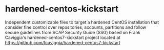 # hardened-centos-kickstart
Independent customizable files to target a hardened CentOS installation that consider fine control over repositories, accounts, partitions and follow secure guidelines from SCAP Security Guide (SSG) based on Frank Caviggia's hardened-centos7-kickstart project located at https://github.com/fcaviggia/hardened-centos7-kickstart
